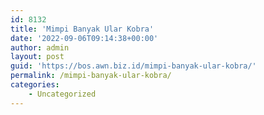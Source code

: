 ```yaml
---
id: 8132
title: 'Mimpi Banyak Ular Kobra'
date: '2022-09-06T09:14:38+00:00'
author: admin
layout: post
guid: 'https://bos.awn.biz.id/mimpi-banyak-ular-kobra/'
permalink: /mimpi-banyak-ular-kobra/
categories:
    - Uncategorized
---
```


